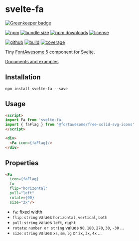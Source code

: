 # svelte-fa

[![Greenkeeper badge](https://badges.greenkeeper.io/Cweili/svelte-fa.svg)](https://greenkeeper.io/)

[![npm][badge-version]][npm]
[![bundle size][badge-size]][bundlephobia]
[![npm downloads][badge-downloads]][npm]
[![license][badge-license]][license]


[![github][badge-issues]][github]
[![build][badge-build]][travis]
[![coverage][badge-coverage]][coveralls]

Tiny [FontAwesome 5][fontawesome] component for [Svelte][svelte].

[Documents and examples][doc].

## Installation

```shell
npm install svelte-fa --save
```

## Usage

```html
<script>
import Fa from 'svelte-fa'
import { faFlag } from '@fortawesome/free-solid-svg-icons'
</script>

<div>
  <Fa icon={faFlag}/>
</div>
```

## Properties

```html
<Fa
  icon={faFlag}
  fw
  flip="horizontal"
  pull="left"
  rotate={90}
  size="2x"/>
```

* `fw`: fixed width
* `flip`: `string` values `horizontal`, `vertical`, `both`
* `pull`: `string` values `left`, `right`
* `rotate`: `number or string` values `90`, `180`, `270`, `30`, `-30` ...
* `size`: `string` values `xs`, `sm`, `lg` or `2x`, `3x`, `4x` ...

[fontawesome]: https://fontawesome.com/
[svelte]: https://svelte.dev/

[doc]: https://cweili.github.io/svelte-fa/

[badge-version]: https://img.shields.io/npm/v/svelte-fa.svg
[badge-downloads]: https://img.shields.io/npm/dt/svelte-fa.svg
[npm]: https://www.npmjs.com/package/svelte-fa

[badge-size]: https://img.shields.io/bundlephobia/minzip/svelte-fa.svg
[bundlephobia]: https://bundlephobia.com/result?p=svelte-fa

[badge-license]: https://img.shields.io/npm/l/svelte-fa.svg
[license]: https://github.com/Cweili/svelte-fa/blob/master/LICENSE

[badge-issues]: https://img.shields.io/github/issues/Cweili/svelte-fa.svg
[github]: https://github.com/Cweili/svelte-fa

[badge-build]: https://img.shields.io/travis/com/Cweili/svelte-fa/master.svg
[travis]: https://travis-ci.com/Cweili/svelte-fa

[badge-coverage]: https://img.shields.io/coveralls/github/Cweili/svelte-fa/master.svg
[coveralls]: https://coveralls.io/github/Cweili/svelte-fa?branch=master
